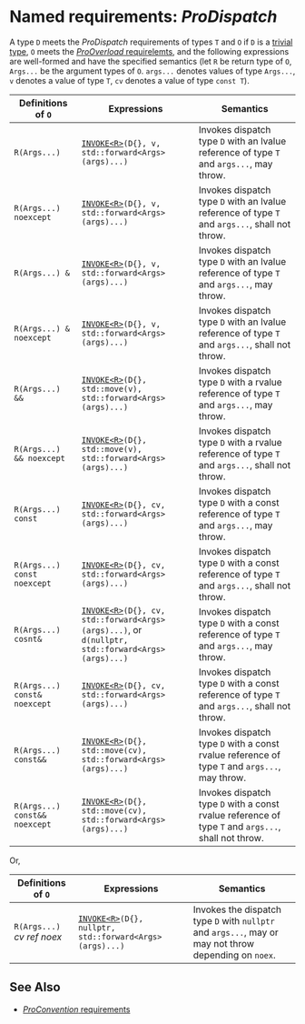 # Named requirements: *ProDispatch*

A type `D` meets the *ProDispatch* requirements of types `T` and  `O` if `D` is a [trivial type](https://en.cppreference.com/w/cpp/named_req/TrivialType), `O` meets the [*ProOverload* requirelemts](ProOverload.md), and the following expressions are well-formed and have the specified semantics (let `R` be return type of `O`, `Args...` be the argument types of `O`. `args...` denotes values of type `Args...`, `v` denotes a value of type `T`, `cv` denotes a value of type `const T`).

| Definitions of `O`            | Expressions                                                  | Semantics                                                    |
| ----------------------------- | ------------------------------------------------------------ | ------------------------------------------------------------ |
| `R(Args...)`                  | [`INVOKE<R>`](https://en.cppreference.com/w/cpp/utility/functional)`(D{}, v, std::forward<Args>(args)...)` | Invokes dispatch type `D` with an lvalue reference of type `T` and `args...`, may throw. |
| `R(Args...) noexcept`         | [`INVOKE<R>`](https://en.cppreference.com/w/cpp/utility/functional)`(D{}, v, std::forward<Args>(args)...)` | Invokes dispatch type `D` with an lvalue reference of type `T` and `args...`, shall not throw. |
| `R(Args...) &`                | [`INVOKE<R>`](https://en.cppreference.com/w/cpp/utility/functional)`(D{}, v, std::forward<Args>(args)...)` | Invokes dispatch type `D` with an lvalue reference of type `T` and `args...`, may throw. |
| `R(Args...) & noexcept`       | [`INVOKE<R>`](https://en.cppreference.com/w/cpp/utility/functional)`(D{}, v, std::forward<Args>(args)...)` | Invokes dispatch type `D` with an lvalue reference of type `T` and `args...`, shall not throw. |
| `R(Args...) &&`               | [`INVOKE<R>`](https://en.cppreference.com/w/cpp/utility/functional)`(D{}, std::move(v), std::forward<Args>(args)...)` | Invokes dispatch type `D` with a rvalue reference of type `T` and `args...`, may throw. |
| `R(Args...) && noexcept`      | [`INVOKE<R>`](https://en.cppreference.com/w/cpp/utility/functional)`(D{}, std::move(v), std::forward<Args>(args)...)` | Invokes dispatch type `D` with a rvalue reference of type `T` and `args...`, shall not throw. |
| `R(Args...) const`            | [`INVOKE<R>`](https://en.cppreference.com/w/cpp/utility/functional)`(D{}, cv, std::forward<Args>(args)...)` | Invokes dispatch type `D` with a const reference of type `T` and `args...`, may throw. |
| `R(Args...) const noexcept`   | [`INVOKE<R>`](https://en.cppreference.com/w/cpp/utility/functional)`(D{}, cv, std::forward<Args>(args)...)` | Invokes dispatch type `D` with a const reference of type `T` and `args...`, shall not throw. |
| `R(Args...) cosnt&`           | [`INVOKE<R>`](https://en.cppreference.com/w/cpp/utility/functional)`(D{}, cv, std::forward<Args>(args)...)`, or<br />`d(nullptr, std::forward<Args>(args)...)` | Invokes dispatch type `D` with a const reference of type `T` and `args...`, may throw. |
| `R(Args...) const& noexcept`  | [`INVOKE<R>`](https://en.cppreference.com/w/cpp/utility/functional)`(D{}, cv, std::forward<Args>(args)...)` | Invokes dispatch type `D` with a const reference of type `T` and `args...`, shall not throw. |
| `R(Args...) const&&`          | [`INVOKE<R>`](https://en.cppreference.com/w/cpp/utility/functional)`(D{}, std::move(cv), std::forward<Args>(args)...)` | Invokes dispatch type `D` with a const rvalue reference of type `T` and `args...`, may throw. |
| `R(Args...) const&& noexcept` | [`INVOKE<R>`](https://en.cppreference.com/w/cpp/utility/functional)`(D{}, std::move(cv), std::forward<Args>(args)...)` | Invokes dispatch type `D` with a const rvalue reference of type `T` and `args...`, shall not throw. |

Or,

| Definitions of `O`         | Expressions                                                  | Semantics                                                    |
| -------------------------- | ------------------------------------------------------------ | ------------------------------------------------------------ |
| `R(Args...)` *cv ref noex* | [`INVOKE<R>`](https://en.cppreference.com/w/cpp/utility/functional)`(D{}, nullptr, std::forward<Args>(args)...)` | Invokes the dispatch type `D` with `nullptr` and `args...`, may or may not throw depending on `noex`. |

## See Also

- [*ProConvention* requirements](ProConvention.md)
